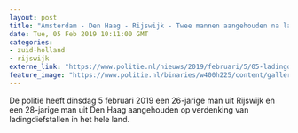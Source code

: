 ```yaml
---
layout: post
title: "Amsterdam - Den Haag - Rijswijk - Twee mannen aangehouden na ladingdiefstallen"
date: Tue, 05 Feb 2019 10:11:00 GMT
categories: 
- zuid-holland 
- rijswijk 
externe_link: "https://www.politie.nl/nieuws/2019/februari/5/05-ladingdiefstallen.html"
feature_image: "https://www.politie.nl/binaries/w400h225/content/gallery/politie/nieuws/2019/februari/05-am/ladingdiefstallen-2.jpg"
---
```


De politie heeft dinsdag 5 februari 2019 een 26-jarige man uit Rijswijk en een 28-jarige man uit Den Haag aangehouden op verdenking van ladingdiefstallen in het hele land.
